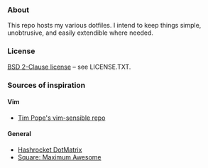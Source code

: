 ### About

This repo hosts my various dotfiles. I intend to keep things simple, unobtrusive, and easily extendible where needed.

### License
[BSD 2-Clause license](http://opensource.org/licenses/BSD-2-Clause) – see LICENSE.TXT.

### Sources of inspiration

#### Vim

* [Tim Pope&apos;s vim-sensible repo](https://github.com/tpope/vim-sensible)
 
#### General

* [Hashrocket DotMatrix](https://github.com/hashrocket/dotmatrix)
* [Square: Maximum Awesome](https://github.com/square/maximum-awesome/)

